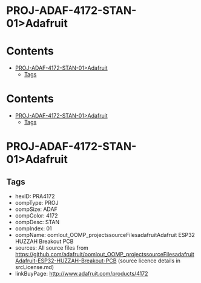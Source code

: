 
PROJ-ADAF-4172-STAN-01>Adafruit
===============================

Contents
========

* [PROJ-ADAF-4172-STAN-01>Adafruit](#proj-adaf-4172-stan-01adafruit)
	* [Tags](#tags)

Contents
========

* [PROJ-ADAF-4172-STAN-01>Adafruit](#proj-adaf-4172-stan-01adafruit)
	* [Tags](#tags)

# PROJ-ADAF-4172-STAN-01>Adafruit

## Tags

- hexID: PRA4172
- oompType: PROJ
- oompSize: ADAF
- oompColor: 4172
- oompDesc: STAN
- oompIndex: 01
- oompName: oomlout_OOMP_projectssourceFilesadafruitAdafruit ESP32 HUZZAH Breakout PCB
- sources: All source files from https://github.com/adafruit/oomlout_OOMP_projectssourceFilesadafruitAdafruit-ESP32-HUZZAH-Breakout-PCB (source licence details in srcLicense.md)
- linkBuyPage: http://www.adafruit.com/products/4172
